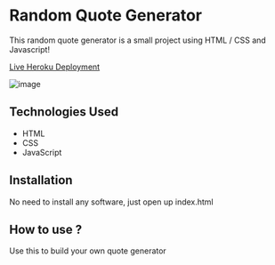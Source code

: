 # Random Quote Generator
This random quote generator is a small project using HTML / CSS and Javascript!

[Live Heroku Deployment](https://randomquotegsb.herokuapp.com/)

![image](https://user-images.githubusercontent.com/108242839/180344090-0d594353-f666-49d3-b048-07aaa883239c.png)

## Technologies Used

* HTML
* CSS
* JavaScript

## Installation

No need to install any software, just open up index.html

## How to use ?

Use this to build your own quote generator
